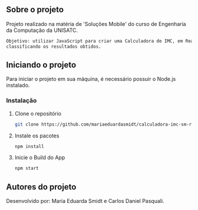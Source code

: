 <!-- SOBRE O PROJETO -->
## Sobre o projeto

Projeto realizado na matéria de 'Soluções Mobile' do curso de Engenharia da Computação da UNISATC.

```bash
Objetivo: utilizar JavaScript para criar uma Calculadora de IMC, em React Native, realizando os cálculos e
classificando os resultados obtidos.
```

<!-- INICIANDO -->
## Iniciando o projeto

Para iniciar o projeto em sua máquina, é necessário possuir o Node.js instalado.

### Instalação

1. Clone o repositório
   ```sh
   git clone https://github.com/mariaeduardasmidt/calculadora-imc-sm-react-native.git
   ```
3. Instale os pacotes
   ```sh
   npm install
   ```
4. Inicie o Build do App
   ```js
   npm start
   ```

<!-- AUTORES -->
## Autores do projeto

Desenvolvido por: Maria Eduarda Smidt e Carlos Daniel Pasquali.
